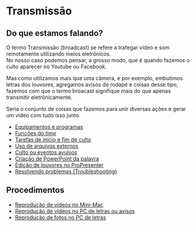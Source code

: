 # Transmissão

## Do que estamos falando?
O termo Transmissão (broadcast) se refere a trafegar vídeo e som remotamente utilizando meios eletrônicos.\
No nosso caso podemos pensar, a grosso modo, que é quando fazemos o culto aparecer no Youtube ou Facebook.

Mas como utilizamos mais que uma câmera, e por exemplo, embutimos letras dos louvores, agregamos avisos de rodapé e coisas desse tipo, fazemos com que o termo broacast signifique mais do que apenas transmitir eletrônicamente.

Seria o conjunto de coisas que fazemos para unir diversas ações e gerar um vídeo com tudo isso junto.

- [Equipamentos e programas](equipamentos-e-programas)
- [Funções do time](funcoes-do-time)
- [Tarefas de início e fim de culto](tarefas-inicio-e-fim-de-culto/)
- [Uso de arquivos externos](uso-de-arquivos-externos)
- [Culto ou eventos avulsos](cultos-ou-eventos-avulsos)
- [Criação de PowerPoint da palavra](criacao-power-point-palavra)
- [Edição de louvores no ProPresenter](edicao-louvores-propresenter)
- [Resolvendo problemas (Troubleshooting)](troubleshooting)

## Procedimentos
- [Reprodução de vídeos no Mini-Mac](reproducao-videos-mini-mac)
- [Reprodução de vídeos no PC de letras ou avisos](reproducao-videos-pc-letras-ou-avisos)
- [Reprodução de fotos no PC de letras](reproducao-fotos-pc-letras)
